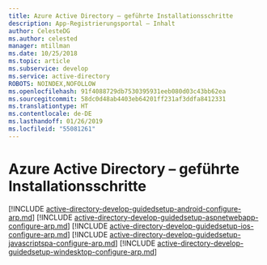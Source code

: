 ```yaml
---
title: Azure Active Directory – geführte Installationsschritte
description: App-Registrierungsportal – Inhalt
author: CelesteDG
ms.author: celested
manager: mtillman
ms.date: 10/25/2018
ms.topic: article
ms.subservice: develop
ms.service: active-directory
ROBOTS: NOINDEX,NOFOLLOW
ms.openlocfilehash: 91f4088729db7530395931eeb080d03c43bb62ea
ms.sourcegitcommit: 58dc0d48ab4403eb64201ff231af3ddfa8412331
ms.translationtype: HT
ms.contentlocale: de-DE
ms.lasthandoff: 01/26/2019
ms.locfileid: "55081261"
---
```

# <a name="azure-active-directory-guided-setup-steps"></a>Azure Active Directory – geführte Installationsschritte

[!INCLUDE [active-directory-develop-guidedsetup-android-configure-arp.md](../../../includes/active-directory-develop-guidedsetup-android-configure-arp.md)]
[!INCLUDE [active-directory-develop-guidedsetup-aspnetwebapp-configure-arp.md](../../../includes/active-directory-develop-guidedsetup-aspnetwebapp-configure-arp.md)]
[!INCLUDE [active-directory-develop-guidedsetup-ios-configure-arp.md](../../../includes/active-directory-develop-guidedsetup-ios-configure-arp.md)]
[!INCLUDE [active-directory-develop-guidedsetup-javascriptspa-configure-arp.md](../../../includes/active-directory-develop-guidedsetup-javascriptspa-configure-arp.md)]
[!INCLUDE [active-directory-develop-guidedsetup-windesktop-configure-arp.md](../../../includes/active-directory-develop-guidedsetup-windesktop-configure-arp.md)]
